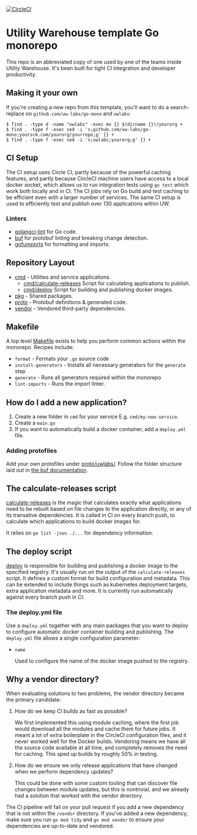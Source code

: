[![CircleCI](https://circleci.com/gh/uw-labs/go-mono.svg?style=shield&circle-token=53ab4342cde1e547f400c27d21dbc3e8cd9de66f)](https://circleci.com/gh/uw-labs/go-mono)

# Utility Warehouse template Go monorepo

This repo is an abbreviated copy of one used by one of the teams inside Utility Warehouse.
It's been built for tight CI integration and developer productivity.

## Making it your own

If you're creating a new repo from this template, you'll want to do a search-replace on
`github.com/uw-labs/go-mono` and `uwlabs`:

```shell
$ find . -type d -name "uwlabs" -exec mv {} $(dirname {})/yourorg +
$ find . -type f -exec sed -i 's;github.com/uw-labs/go-mono;yourscm.com/yourorg/yourrepo;g' {} +
$ find . -type f -exec sed -i 's;uwlabs;yourorg;g' {} +
``` 

## CI Setup

The CI setup uses Circle CI, partly because of the powerful caching features, and partly
because CircleCI machine users have access to a local docker socket, which
allows us to run integration tests using `go test` which work both locally and in CI.
The CI jobs rely on Go build and test caching to be efficient even with a larger number of services.
The same CI setup is used to efficiently test and publish over 130 applications within UW.

### Linters

* [golangci-lint](https://github.com/golangci/golangci-lint) for Go code.
* [buf](https://github.com/bufbuild/buf) for protobuf linting and breaking change detection.
* [gofumports](https://github.com/mvdan/gofumpt) for formatting and imports.

## Repository Layout

* [cmd](cmd) - Utilities and service applications.
  * [cmd/calculate-releases](cmd/calculate-releases/main.go) Script for calculating applications to publish.
  * [cmd/deploy](cmd/deploy/main.go) Script for building and publishing docker images.
* [pkg](pkg) - Shared packages.
* [proto](proto) - Protobuf definitions & generated code.
* [vendor](vendor) - Vendored third-party dependencies.

## Makefile
A top level [Makefile](./Makefile) exists to help you perform common actions within the
monorepo. Recipes include:

* `format` - Formats your `.go` source code
* `install-generators` - Installs all necessary generators for the `generate` step
* `generate` - Runs all generators required within the monorepo
* `lint-imports` - Runs the import linter.

## How do I add a new application?

1. Create a new folder in `cmd` for your service
   E.g. `cmd/my-new-service`.
1. Create a `main.go`
1. If you want to automatically build a docker container, add a `deploy.yml` file.

### Adding protofiles

Add your own protofiles under [proto/uwlabs/](proto/uwlabs). Follow the folder
structure laid out in [the buf documentation](https://buf.build/docs/style-guide#files-and-packages).

## The calculate-releases script

[calculate-releases](./cmd/calculate-releases/main.go) is the magic that calculates
exactly what applications need to be rebuilt based on file changes to the application
directly, or any of its transative dependencies. It is called in CI on every branch push,
to calculate which applications to build docker images for.

It relies on `go list -json ./...` for dependency information.

## The deploy script

[deploy](./cmd/deploy/main.go) is responsible for building and publishing
a docker image to the specified registry. It's usually run on the output of
the `calculate-releases` script. It defines a custom format for build configuration
and metadata. This can be extended to include things such as kubernetes
deployment targets, extra application metadata and more. It is currently run
automatically against every branch push in CI.

### The deploy.yml file

Use a `deploy.yml` together with any main packages that you want to deploy
to configure automatic docker container building and publishing. The `deploy.yml`
file allows a single configuration parameter:

* `name`

   Used to configure the name of the docker image pushed to the registry.

## Why a vendor directory?

When evaluating solutions to two problems, the vendor directory became the primary
candidate:

1. How do we keep CI builds as fast as possible?

   We first implemented this using module caching, where
   the first job would download all the modules and cache them for
   future jobs. It meant a lot of extra boilerplate in the CircleCI
   configuration files, and it never worked well for the Docker builds.
   Vendoring means we have all the source code available at all time,
   and completely removes the need for caching. This sped up builds by
   roughly 50% in testing.

1. How do we ensure we only release applications that have changed
   when we perform dependency updates?

   This could be done with some custom tooling that can discover file changes
   between module updates, but this is nontrivial, and we already had
   a solution that worked with the vendor directory.

The CI pipeline will fail on your pull request if you add a new dependency that is not
within the `/vendor` directory. If you've added a new dependency, make sure you run `go mod tidy`
and `go mod vendor` to ensure your dependencies are up-to-date and vendored.
